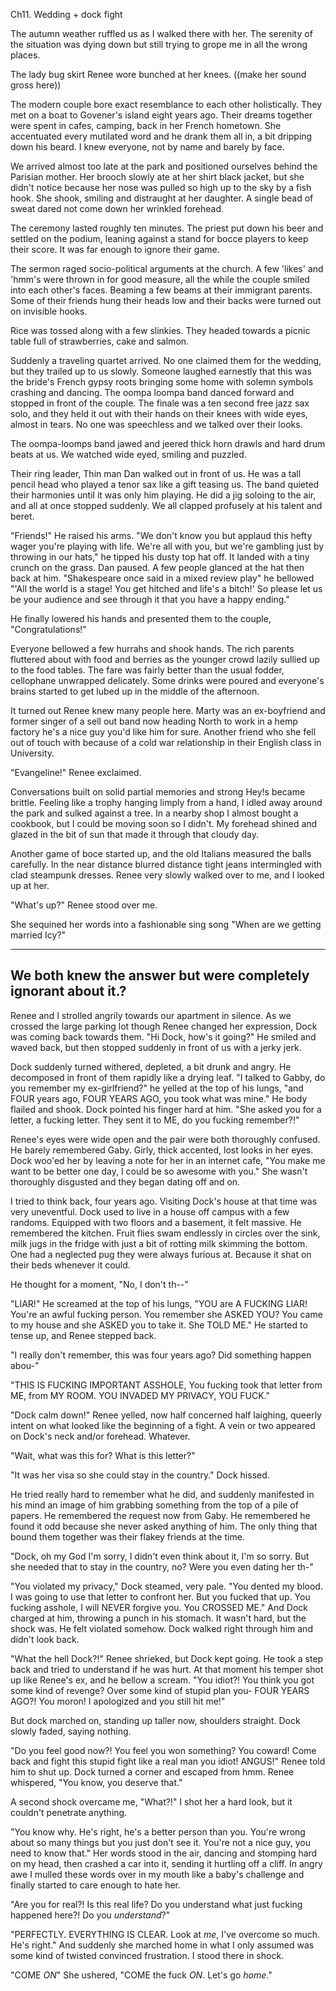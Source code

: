 Ch11. Wedding + dock fight







The autumn weather ruffled us as I walked there with her. The serenity of the situation was dying down but still trying to grope me in all the wrong places.

The lady bug skirt Renee wore bunched at her knees. ((make her sound gross here))

The modern couple bore exact resemblance to each other holistically. They met on a boat to Govener's island eight years ago. Their dreams together were spent in cafes, camping, back in her French hometown. She accentuated every mutilated word and he drank them all in, a bit dripping down his beard. I knew everyone, not by name and barely by face.

We arrived almost too late at the park and positioned ourselves behind the Parisian mother. Her brooch slowly ate at her shirt black jacket, but she didn't notice because her nose was pulled so high up to the sky by a fish hook. She shook, smiling and distraught at her daughter. A single bead of sweat dared not come down her wrinkled forehead.

The ceremony lasted roughly ten minutes. The priest put down his beer and settled on the podium, leaning against a stand for bocce players to keep their score. It was far enough to ignore their game.

The sermon raged socio-political arguments at the church. A few 'likes' and 'hmm's were thrown in for good measure, all the while the couple smiled into each other's faces. Beaming a few beams at their immigrant parents. Some of their friends hung their heads low and their backs were turned out on invisible hooks.

Rice was tossed along with a few slinkies. They headed towards a picnic table full of strawberries, cake and salmon.

Suddenly a traveling quartet arrived. No one claimed them for the wedding, but they trailed up to us slowly. Someone laughed earnestly that this was the bride's French gypsy roots bringing some home with solemn symbols crashing and dancing. The oompa loompa band danced forward and stopped in front of the couple. The finale was a ten second free jazz sax solo, and they held it out with their hands on their knees with wide eyes, almost in tears. No one was speechless and we talked over their looks.





The oompa-loomps band jawed and jeered thick horn drawls and hard drum beats at us. We watched wide eyed, smiling and puzzled.

Their ring leader, Thin man Dan walked out in front of us. He was a tall pencil head who played a tenor sax like a gift teasing us. The band quieted their harmonies until it was only him playing. He did a jig soloing to the air, and all at once stopped suddenly. We all clapped profusely at his talent and beret.

"Friends!" He raised his arms. "We don't know you but applaud this hefty wager you're playing with life. We're all with you, but we're gambling just by throwing in our hats," he tipped his dusty top hat off. It landed with a tiny crunch on the grass. Dan paused. A few people glanced at the hat then back at him. "Shakespeare once said in a mixed review play" he bellowed "'All the world is a stage! You get hitched and life's a bitch!' So please let us be your audience and see through it that you have a happy ending."

He finally lowered his hands and presented them to the couple, "Congratulations!"

Everyone bellowed a few hurrahs and shook hands. The rich parents fluttered about with food and berries as the younger crowd lazily sullied up to the food tables. The fare was fairly better than the usual fodder, cellophane unwrapped delicately. Some drinks were poured and everyone's brains started to get lubed up in the middle of the afternoon.

It turned out Renee knew many people here. Marty was an ex-boyfriend and former singer of a sell out band now heading North to work in a hemp factory he's a nice guy you'd like him for sure. Another friend who she fell out of touch with because of a cold war relationship in their English class in University.

"Evangeline!" Renee exclaimed.







Conversations built on solid partial memories and strong Hey!s became brittle. Feeling like a trophy hanging limply from a hand, I idled away around the park and sulked against a tree. In a nearby shop I almost bought a cookbook, but I could be moving soon so I didn't. My forehead shined and glazed in the bit of sun that made it through that cloudy day.

Another game of boce started up, and the old Italians measured the balls carefully. In the near distance blurred distance tight jeans intermingled with clad steampunk dresses. Renee very slowly walked over to me, and I looked up at her.

"What's up?" Renee stood over me.







She sequined her words into a fashionable sing song "When are we getting married Icy?"


---
We both knew the answer but were completely ignorant about it.?
---











Renee and I strolled angrily towards our apartment in silence. As we crossed the large parking lot though Renee changed her expression, Dock was coming back towards them. "Hi Dock, how's it going?" He smiled and waved back, but then stopped suddenly in front of us with a jerky jerk.

Dock suddenly turned withered, depleted, a bit drunk and angry. He decomposed in front of them rapidly like a drying leaf. "I talked to Gabby, do you remember my ex-girlfriend?" he yelled at the top of his lungs, "and FOUR years ago, FOUR YEARS AGO, you took what was mine." He body flailed and shook. Dock pointed his finger hard at him. "She asked you for a letter, a fucking letter. They sent it to ME, do you fucking remember?!"

Renee's eyes were wide open and the pair were both thoroughly confused. He barely remembered Gaby. Girly, thick accented, lost looks in her eyes. Dock woo'ed her by leaving a note for her in an internet cafe, "You make me want to be better one day, I could be so awesome with you." She wasn't thoroughly disgusted and they began dating off and on.

I tried to think back, four years ago. Visiting Dock's house at that time was very uneventful. Dock used to live in a house off campus with a few randoms. Equipped with two floors and a basement, it felt massive. He remembered the kitchen. Fruit flies swam endlessly in circles over the sink, milk jugs in the fridge with just a bit of rotting milk skimming the bottom. One had a neglected pug they were always furious at. Because it shat on their beds whenever it could.

He thought for a moment, "No, I don't th--"

"LIAR!" He screamed at the top of his lungs, "YOU are A FUCKING LIAR! You're an awful fucking person. You remember she ASKED YOU? You came to my house and she ASKED you to take it. She TOLD ME." He started to tense up, and Renee stepped back.

"I really don't remember, this was four years ago? Did something happen abou-"

"THIS IS FUCKING IMPORTANT ASSHOLE, You fucking took that letter from ME, from MY ROOM. YOU INVADED MY PRIVACY, YOU FUCK."

"Dock calm down!" Renee yelled, now half concerned half laighing, queerly intent on what looked like the beginning of a fight. A vein or two appeared on Dock's neck and/or forehead. Whatever.

"Wait, what was this for? What is this letter?"

"It was her visa so she could stay in the country." Dock hissed.

He tried really hard to remember what he did, and suddenly manifested in his mind an image of him grabbing something from the top of a pile of papers. He remembered the request now from Gaby. He remembered he found it odd because she never asked anything of him. The only thing that bound them together was their flakey friends at the time.

"Dock, oh my God I'm sorry, I didn't even think about it, I'm so sorry. But she needed that to stay in the country, no? Were you even dating her th-"

"You violated my privacy," Dock steamed, very pale. "You dented my blood. I was going to use that letter to confront her. But you fucked that up. You fucking asshole, I will NEVER forgive you. You CROSSED ME." And Dock charged at him, throwing a punch in his stomach. It wasn't hard, but the shock was. He felt violated somehow. Dock walked right through him and didn't look back.

"What the hell Dock?!" Renee shrieked, but Dock kept going. He took a step back and tried to understand if he was hurt. At that moment his temper shot up like Renee's ex, and he bellow a scream. "You idiot?! You think you got some kind of revenge? Over some kind of stupid plan you- FOUR YEARS AGO?! You moron! I apologized and you still hit me!"

But dock marched on, standing up taller now, shoulders straight. Dock slowly faded, saying nothing.

"Do you feel good now?! You feel you won something? You coward! Come back and fight this stupid fight like a real man you idiot! ANGUS!" Renee told him to shut up. Dock turned a corner and escaped from hmm. Renee whispered, "You know, you deserve that."

A second shock overcame me, "What?!" I shot her a hard look, but it couldn't penetrate anything.

"You know why. He's right, he's a better person than you. You're wrong about so many things but you just don't see it. You're not a nice guy, you need to know that." Her words stood in the air, dancing and stomping hard on my head, then crashed a car into it, sending it hurtling off a cliff. In angry awe I mulled these words over in my mouth like a baby's challenge and finally started to care enough to hate her.

"Are you for real?! Is this real life? Do you understand what just fucking happened here?! Do you _understand_?"

"PERFECTLY. EVERYTHING IS CLEAR. Look at _me_, I've overcome so much. He's right." And suddenly she marched home in what I only assumed was some kind of twisted convinced frustration. I stood there in shock.

"COME _ON_" She ushered, "COME the fuck _ON_. Let's go _home_."
